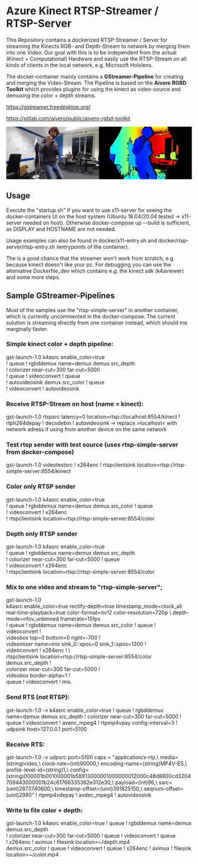 # Azure Kinect RTSP-Streamer / RTSP-Server

This Repository contains a dockerized RTSP-Streamer / Server for streaming the Kinects RGB- and Depth-Stream to network
by merging them into one Video. Our goal with this is to be independent from the actual (Kinect + Computational) Hardware
and easily use the RTSP-Stream on all kinds of clients in the local network, e.g. Microsoft Hololens.

The docker-container mainly contains a **GStreamer-Pipeline** for creating and merging the Video-Stream. The Pipeline is based
on the **Aivero RGBD Toolkit** which provides plugins for using the kinect as video-source and demuxing the color + depth streams.

https://gstreamer.freedesktop.org/

https://gitlab.com/aivero/public/aivero-rgbd-toolkit

![](theGif.gif)

## Usage

Execute the "startup.sh" if you want to use x11-server for seeing the docker-containers UI on the host system (Ubuntu 18.04/20.04 tested -> x11-server needed on host).
Otherwise docker-compose up --build is sufficient, as DISPLAY and HOSTNAME are not needed.

Usage examples can also be found in docker/x11-entry.sh and docker/rtsp-server/rtsp-entry.sh (entrypoints of the container).

The is a good chance that the streamer won't work from scratch, e.g. because kinect doesn't like your pc. For debugging you can use the
alternative Dockerfile_dev which contains e.g. the kinect sdk (k4aviewer) and some more steps.

## Sample GStreamer-Pipelines

Most of the samples use the "rtsp-simple-server" in another container, which is currently uncommented in the docker-compose.
The current solution is streaming directly from one container instead, which should me marginally faster.

### Simple kinect color + depth pipeline:
gst-launch-1.0 k4asrc enable_color=true \
! queue ! rgbddemux name=demux demux.src_depth \
! colorizer near-cut=300 far-cut=5000 \
! queue ! videoconvert ! queue \
! autovideosink demux.src_color ! queue \
! videoconvert ! autovideosink

### Receive RTSP-Stream on host (name = kinect):
gst-launch-1.0 rtspsrc latency=0 location=rtsp://localhost:8554/kinect ! rtph264depay ! decodebin ! autovideosink
-> replace >localhost< with network adress if using from another device on the same network

### Test rtsp sender with test source (uses rtsp-simple-server from docker-compose)
gst-launch-1.0 videotestsrc ! x264enc ! rtspclientsink location=rtsp://rtsp-simple-server:8554/kinect

### Color only RTSP sender
gst-launch-1.0 k4asrc enable_color=true \
! queue ! rgbddemux name=demux demux.src_color ! queue \
! videoconvert ! x264enc \
! rtspclientsink location=rtsp://rtsp-simple-server:8554/color

### Depth only RTSP sender
gst-launch-1.0 k4asrc enable_color=true \
! queue ! rgbddemux name=demux demux.src_depth \
! colorizer near-cut=300 far-cut=5000 ! queue \
! videoconvert ! x264enc \
! rtspclientsink location=rtsp://rtsp-simple-server:8554/color

### Mix to one video and stream to "rtsp-simple-server";
gst-launch-1.0 \
   k4asrc enable_color=true rectify-depth=true timestamp_mode=clock_all real-time-playback=true color-format=nv12 color-resolution=720p \    depth-mode=nfov_unbinned framerate=15fps \
   ! queue ! rgbddemux name=demux demux.src_color ! queue ! \
   videoconvert ! \
   videobox top=0 bottom=0 right=-700 ! \
   videomixer name=mix sink_0::xpos=0 sink_1::xpos=1300 ! \
   videoconvert ! x264enc ! \   
   rtspclientsink location=rtsp://rtsp-simple-server:8554/color demux.src_depth ! \
   colorizer near-cut=300 far-cut=5000 ! \
   videobox border-alpha=1 ! \
   queue ! videoconvert ! mix.

### Send RTS (not RTSP):
gst-launch-1.0 -v k4asrc enable_color=true ! queue ! rgbddemux name=demux demux.src_depth ! colorizer near-cut=300 far-cut=5000 ! queue ! videoconvert ! avenc_mpeg4 ! rtpmp4vpay config-interval=3 ! udpsink host=127.0.0.1 port=5100

### Receive RTS:
gst-launch-1.0 -v udpsrc port=5100 caps = "application/x-rtp\,\ media\=\(string\)video\,\ clock-rate\=\(int\)90000\,\ encoding-name\=\(string\)MP4V-ES\,\ profile-level-id\=\(string\)1\,\ config\=\(string\)000001b001000001b58913000001000000012000c48d8800cd3204709443000001b24c61766335362e312e30\,\ payload\=\(int\)96\,\ ssrc\=\(uint\)2873740600\,\ timestamp-offset\=\(uint\)391825150\,\ seqnum-offset\=\(uint\)2980" ! rtpmp4vdepay ! avdec_mpeg4 ! autovideosink

### Write to file color + depth:
gst-launch-1.0 k4asrc enable_color=true ! queue ! rgbddemux name=demux demux.src_depth \
! colorizer near-cut=300 far-cut=5000 ! queue ! videoconvert ! queue \
! x264enc ! avimux ! filesink location=~/depth.mp4 \
demux.src_color ! queue ! videoconvert ! queue ! x264enc ! avimux ! filesink location=~/color.mp4